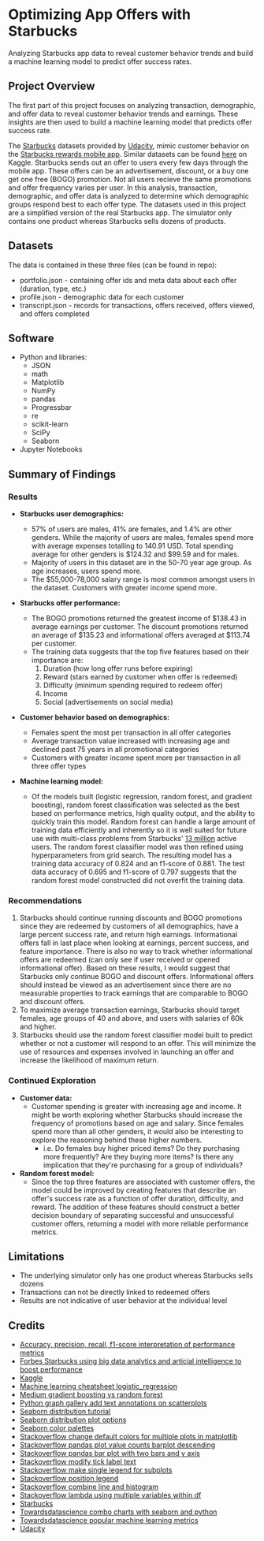 # Optimizing App Offers with Starbucks
Analyzing Starbucks app data to reveal customer behavior trends and build a machine learning model to predict offer success rates.

## Project Overview

The first part of this project focuses on analyzing transaction, demographic, and offer data to reveal customer behavior trends and earnings. These insights are then used to build a machine learning model that predicts offer success rate.

The [Starbucks](https://www.starbucks.com/) datasets provided by [Udacity](https://www.udacity.com/course/data-scientist-nanodegree--nd025?utm_source=gsem_brand&utm_medium=ads_n&utm_campaign=2045115106_c&utm_term=77922608608&utm_keyword=udacity%20data%20science%20nanodegree_e&gclid=EAIaIQobChMI_cjDz7q06wIVw9SzCh20og-pEAAYAiAAEgKG3vD_BwE), mimic customer behavior on the [Starbucks rewards mobile app](https://www.starbucks.com/coffeehouse/mobile-apps). Similar datasets can be found [here](https://www.kaggle.com/blacktile/starbucks-app-customer-reward-program-data) on Kaggle. Starbucks sends out an offer to users every few days through the mobile app. These offers can be an advertisement, discount, or a buy one get one free (BOGO) promotion. Not all users recieve the same promotions and offer frequency varies per user. In this analysis, transaction, demographic, and offer data is analyzed to determine which demographic groups respond best to each offer type. The datasets used in this project are a simplified version of the real Starbucks app. The simulator only contains one product whereas Starbucks sells dozens of products.

## Datasets
The data is contained in these three files (can be found in repo):
* portfolio.json - containing offer ids and meta data about each offer (duration, type, etc.)
* profile.json - demographic data for each customer
* transcript.json - records for transactions, offers received, offers viewed, and offers completed

## Software
* Python and libraries:
  * JSON
  * math
  * Matplotlib
  * NumPy
  * pandas
  * Progressbar
  * re
  * scikit-learn
  * SciPy
  * Seaborn
* Jupyter Notebooks

## Summary of Findings
### Results
  * **Starbucks user demographics:**
    * 57% of users are males, 41% are females, and 1.4% are other genders. While the majority of users are males, females spend more with average expenses totalling to 140.91 USD. Total spending average for other genders is $124.32 and $99.59 and for males.   
    * Majority of users in this dataset are in the 50-70 year age group. As age increases, users spend more.
    * The $55,000-78,000 salary range is most common amongst users in the dataset. Customers with greater income spend more.

  * **Starbucks offer performance:**
    * The BOGO promotions returned the greatest income of $138.43 in average earnings per customer. The discount promotions returned an average of $135.23 and informational offers averaged at $113.74 per customer.
    * The training data suggests that the top five features based on their importance are:
      1. Duration (how long offer runs before expiring)
      2. Reward (stars earned by customer when offer is redeemed)
      3. Difficulty (minimum spending required to redeem offer)
      4. Income
      5. Social (advertisements on social media)

  * **Customer behavior based on demographics:**
    * Females spent the most per transaction in all offer categories
    * Average transaction value increased with increasing age and declined past 75 years in all promotional categories
    * Customers with greater income spent more per transaction in all three offer types

  * **Machine learning model:**
    * Of the models built (logistic regression, random forest, and gradient boosting), random forest classification was selected as the best based on performance metrics, high quality output, and the ability to quickly train this model. Random forest can handle a large amount of training data efficiently and inherently so it is well suited for future use with multi-class problems from Starbucks' [13 million](https://www.forbes.com/sites/bernardmarr/2018/05/28/starbucks-using-big-data-analytics-and-artificial-intelligence-to-boost-performance/#266d9d8a65cd) active users. The random forest classifier model was then refined using hyperparameters from grid search. The resulting model has a training data accuracy of 0.824 and an f1-score of 0.881. The test data accuracy of 0.695 and f1-score of 0.797 suggests that the random forest model constructed did not overfit the training data.

### Recommendations
  1. Starbucks should continue running discounts and BOGO promotions since they are redeemed by customers of all demographics, have a large percent success rate, and return high earnings. Informational offers fall in last place when looking at earnings, percent success, and feature importance. There is also no way to track whether informational offers are redeemed (can only see if user received or opened informational offer). Based on these results, I would suggest that Starbucks only continue BOGO and discount offers. Informational offers should instead be viewed as an advertisement since there are no measurable properties to track earnings that are comparable to BOGO and discount offers.
  2. To maximize average transaction earnings, Starbucks should target females, age groups of 40 and above, and users with salaries of 60k and higher.
  3. Starbucks should use the random forest classifier model built to predict whether or not a customer will respond to an offer. This will minimize the use of resources and expenses involved in launching an offer and increase the likelihood of maximum return.

### Continued Exploration
  * **Customer data:**
      * Customer spending is greater with increasing age and income. It might be worth exploring whether Starbucks should increase the frequency of promotions based on age and salary. Since females spend more than all other genders, it would also be interesting to explore the reasoning behind these higher numbers.
          * i.e. Do females buy higher priced items? Do they purchasing more frequently? Are they buying more items? Is there any implication that they're purchasing for a group of individuals?
  * **Random forest model:**
      * Since the top three features are associated with customer offers, the model could be improved by creating features that describe an offer's success rate as a function of offer duration, difficulty, and reward. The addition of these features should construct a better decision boundary of separating successful and unsuccessful customer offers, returning a model with more reliable performance metrics.

## Limitations
* The underlying simulator only has one product whereas Starbucks sells dozens
* Transactions can not be directly linked to redeemed offers
* Results are not indicative of user behavior at the individual level


## Credits
* [Accuracy, precision, recall, f1-score interpretation of performance metrics](https://blog.exsilio.com/all/accuracy-precision-recall-f1-score-interpretation-of-performance-measures/_)
* [Forbes Starbucks using big data analytics and articial intelligence to boost performance](https://www.forbes.com/sites/bernardmarr/2018/05/28/starbucks-using-big-data-analytics-and-artificial-intelligence-to-boost-performance/#266d9d8a65cd)
* [Kaggle](https://www.kaggle.com/blacktile/starbucks-app-customer-reward-program-data)
* [Machine learning cheatsheet logistic_regression](https://ml-cheatsheet.readthedocs.io/en/latest/logistic_regression.html)
* [Medium gradient boosting vs random forest](https://medium.com/@aravanshad/gradient-boosting-versus-random-forest-cfa3fa8f0d80)
* [Python graph gallery add text annotations on scatterplots](https://python-graph-gallery.com/46-add-text-annotation-on-scatterplot/)
* [Seaborn distribution tutorial](https://seaborn.pydata.org/tutorial/distributions.html)
* [Seaborn distribution plot options](https://seaborn.pydata.org/examples/distplot_options.html)
* [Seaborn color palettes](https://python-graph-gallery.com/100-calling-a-color-with-seaborn/)
* [Stackoverflow change default colors for multiple plots in matplotlib](https://stackoverflow.com/questions/46768859/how-to-change-the-default-colors-for-multiple-plots-in-matplotlib)
* [Stackoverflow pandas plot value counts barplot descending](https://stackoverflow.com/questions/49059956/pandas-plot-value-counts-barplot-in-descending-manner)
* [Stackoverflow pandas bar plot with two bars and y axis](https://stackoverflow.com/questions/24183101/pandas-bar-plot-with-two-bars-and-two-y-axis)
* [Stackoverflow modify tick label text](https://stackoverflow.com/questions/11244514/modify-tick-label-text)
* [Stackoverflow make single legend for subplots](https://stackoverflow.com/questions/9834452/how-do-i-make-a-single-legend-for-many-subplots-with-matplotlib)
* [Stackoverflow position legend](https://stackoverflow.com/questions/4700614/how-to-put-the-legend-out-of-the-plot)
* [Stackoverflow combine line and histogram](https://stackoverflow.com/questions/48749972/combine-line-and-histogram-in-matplotlib?noredirect=1&lq=1)
* [Stackoverflow lambda using multiple variables within df](https://stackoverflow.com/questions/41433983/python-pandas-lambda-using-multiple-variables-lambda-within-dataframe)
* [Starbucks](https://www.starbucks.com/coffeehouse/mobile-apps)
* [Towardsdatascience combo charts with seaborn and python](https://towardsdatascience.com/combo-charts-with-seaborn-and-python-2bc911a08950)
* [Towardsdatascience popular machine learning metrics](https://towardsdatascience.com/20-popular-machine-learning-metrics-part-1-classification-regression-evaluation-metrics-1ca3e282a2ce)
* [Udacity](https://www.udacity.com/course/data-scientist-nanodegree)
